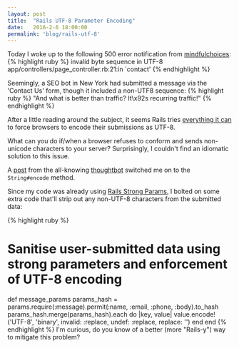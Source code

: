```yaml
---
layout: post
title:  "Rails UTF-8 Parameter Encoding"
date:   2016-2-6 18:00:00
permalink: 'blog/rails-utf-8'
---
```


Today I woke up to the following 500 error notification from [mindfulchoices](https://www.mindfulchoices.co.uk):
{% highlight ruby %}
invalid byte sequence in UTF-8
  app/controllers/page_controller.rb:21:in `contact'
{% endhighlight %}

Seemingly, a SEO bot in New York had submitted a message via the 'Contact Us' form, though it included a non-UTF8 sequence:
{% highlight ruby %}
"And what is better than traffic? It\x92s recurring traffic!"
{% endhighlight %}

After a little reading around the subject, it seems Rails tries [everything it can](http://intertwingly.net/blog/2010/07/29/Rails-and-Snowmen) to force browsers to encode their submissions as UTF-8.  

What can you do if/when a browser refuses to conform and sends non-unicode characters to your server? Surprisingly, I couldn't find an idiomatic solution to this issue.

A [post](https://robots.thoughtbot.com/fight-back-utf-8-invalid-byte-sequences) from the all-knowing [thoughtbot](https://thoughtbot.com/) switched me on to the `String#encode` method.  

Since my code was already using [Rails Strong Params](http://edgeguides.rubyonrails.org/action_controller_overview.html#strong-parameters), I bolted on some extra code that'll strip out any non-UTF-8 characters from the submitted data:

{% highlight ruby %}
# Sanitise user-submitted data using strong parameters and enforcement of UTF-8 encoding
  def message_params
    params_hash = params.require(:message).permit(:name, :email, :phone, :body).to_hash
    params_hash.merge(params_hash).each do |key, value|
      value.encode!('UTF-8', 'binary', invalid: :replace, undef: :replace, replace: '')
    end
  end
{% endhighlight %}
I'm curious, do you know of a better (more "Rails-y") way to mitigate this problem?
